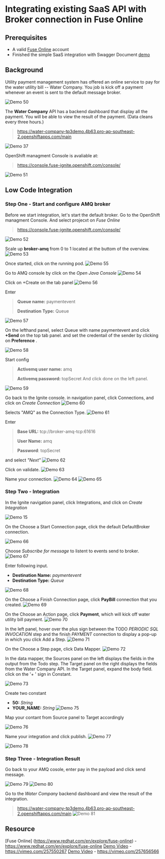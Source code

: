 # Integrating existing SaaS API with Broker connection in Fuse Online

## Prerequisites
* A valid [Fuse Online](https://www.redhat.com/en/explore/fuse-online) account 
* Finished the simple SaaS integration with Swagger Document [demo](https://github.com/weimeilin79/fuse7tp3demo/blob/master/README.md) 

## Background

Utility payment management system has offered an online service to pay for the water utility bill -- Water Company. You job is kick off a payment whenever an event is sent to the default message broker. 
 
![Demo 50](pic/demo50.png)

The **Water Company** API has a backend dashboard that display all the payment. You will be able to view the result of the payment. 
(Data cleans every three hours.)

> https://water-company-tp3demo.4b63.pro-ap-southeast-2.openshiftapps.com/main

![Demo 37](pic/demo37.png)

OpenShift managment Console is avaliable at:

> https://console.fuse-ignite.openshift.com/console/

![Demo 51](pic/demo51.png)

## Low Code Integration

### Step One - Start and configure AMQ broker

Before we start integration, let's start the default broker. Go to the OpenShift managment Console. And select projecxt on *Fuse Online*

> https://console.fuse-ignite.openshift.com/console/

![Demo 52](pic/demo52.png)

Scale up **broker-amq** from 0 to 1 located at the buttom of the overview.
![Demo 53](pic/demo53.png)

Once started, click on the running pod.
![Demo 55](pic/demo55.png)

Go to AMQ console by click on the *Open Java Console*
![Demo 54](pic/demo54.png)

Click on +Create on the tab panel
![Demo 56](pic/demo56.png)

Enter 
> **Queue name:** paymentevent
> 
> **Destination Type:** Queue
 
![Demo 57](pic/demo57.png)

On the lefthand panel, select Queue with name paymentevent and click **+Send** on the top tab panel. and set the credentail of the sender by clicking on **Preference** .

![Demo 58](pic/demo58.png)

Start config
> **Activemq user name:** amq
> 
> **Activemq password:** topSecret
And click done on the left panel.

![Demo 59](pic/demo59.png)


Go back to the Ignite console. in navigation panel, click Connections, and click on *Create Connection*
![Demo 60](pic/demo60.png)

Selects "AMQ" as the Connection Type.
![Demo 61](pic/demo61.png)

Enter

> **Base URL:** tcp://broker-amq-tcp:61616
> 
> **User Name:** amq
> 
> **Password**: topSecret

and select *"Next"*
![Demo 62](pic/demo62.png)

Click on validate.
![Demo 63](pic/demo63.png)

Name your connection.
![Demo 64](pic/demo64.png)
![Demo 65](pic/demo65.png)

### Step Two - Integration

In the Ignite navigation panel, click Integrations, and click on *Create Integration*

![Demo 15](pic/demo15.png)

On the Choose a Start Connection page, click the default DefaultBroker connection.

![Demo 66](pic/demo66.png)

Choose *Subscribe for message* to listent to events send to broker.
![Demo 67](pic/demo67.png)

Enter following input. 

* **Destination Name:** *paymentevent*
* **Destination Type:** *Queue*

![Demo 68](pic/demo68.png)

On the Choose a Finish Connection page, click **PayBill** connection that you created.
![Demo 69](pic/demo69.png)

On the Choose an Action page, click **Payment**, which will kick off water utility bill payment.
![Demo 70](pic/demo70.png)

In the left panel, hover over the plus sign between the TODO *PERIODIC SQL INVOCATION* step and the finish *PAYMENT* connection to display a pop-up in which you click Add a Step.
![Demo 71](pic/demo71.png)

On the Choose a Step page, click Data Mapper. 
![Demo 72](pic/demo72.png)

In the data mapper, the Sources panel on the left displays the fields in the output from the Todo step. The Target panel on the right displays the fields from the Water Company API. In the Target panel, expand the body field. click on the '+ ' sign in Constant. 

![Demo 73](pic/demo73.png)

Create two constant

* **50:** *String*
* **YOUR_NAME:** *String*
![Demo 75](pic/demo75.png)

Map your contant from Source panel to Target accordingly

![Demo 76](pic/demo76.png)

Name your integration and click publish.
![Demo 77](pic/demo77.png)

![Demo 78](pic/demo78.png)


### Step Three - Integration Result

Go back to your AMQ cosole, enter pay in the payload and click send message.

![Demo 79](pic/demo79.png)
![Demo 80](pic/demo80.png)


Go to the *Water Company* backend dashboard and view the result of the integration. 
> https://water-company-tp3demo.4b63.pro-ap-southeast-2.openshiftapps.com/main
![Demo 81](pic/demo81.png)



## Resource
[Fuse Online] (https://www.redhat.com/en/explore/fuse-online) - https://www.redhat.com/en/explore/fuse-online
[Demo Video](https://vimeo.com/257550267) - https://vimeo.com/257550267
[Demo Video](https://vimeo.com/257656566) - https://vimeo.com/257656566